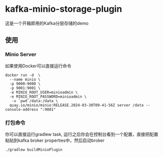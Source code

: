 # kafka-minio-storage-plugin

这是一个开箱即用的Kafka分层存储的demo

## 使用 

### Minio Server

如果使用Docker可以直接运行命令
```shell
docker run -d  \
  --name minio \
  -p 9000:9000 \
  -p 9001:9001 \
  -e MINIO_ROOT_USER=minioadmin \
  -e MINIO_ROOT_PASSWORD=minioadmin \
   -v `pwd`/data:/data \
  quay.io/minio/minio:RELEASE.2024-03-30T09-41-56Z server /data --console-address ":9001"

```

### 打包命令

你可以直接运行gradlew task, 运行之后你会在控制台看到一个配置，直接把配置粘贴到kafka broker properties中，然后启动broker

```shell
./gradlew buildMinioPlugin

```
